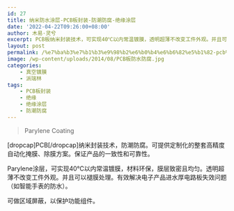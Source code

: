 ```yaml
---
id: 27
title: 纳米防水涂层-PCB板封装-防潮防腐-绝缘涂层
date: '2022-04-22T09:26:00+08:00'
author: 木易·灵兮
excerpt: PCB板纳米封装技术，可实现40℃以内常温镀膜，透明超薄不改变工件外观。并且可以褪膜处理。有效解决电子产品进水厚电路板失效问题。
layout: post
permalink: /%e7%ba%b3%e7%b1%b3%e9%98%b2%e6%b0%b4%e6%b6%82%e5%b1%82-pcb%e6%9d%bf%e5%b0%81%e8%a3%85-%e9%98%b2%e6%bd%ae%e9%98%b2%e8%85%90-%e7%bb%9d%e7%bc%98%e6%b6%82%e5%b1%82/
image: /wp-content/uploads/2014/08/PCB板防水防腐.jpg
categories:
    - 真空镀膜
    - 派瑞林
tags:
    - PCB板封装
    - 绝缘
    - 绝缘涂层
    - 防潮防腐
---
```


> <span class="content-right_8Zs40">Parylene</span> Coating

\[dropcap\]PCB\[/dropcap\]纳米封装技术，防潮防腐。可提供定制化的整套高精度自动化掩膜、除膜方案。保证产品的一致性和可靠性。

<span class="content-right_8Zs40">Parylene涂层，可实现40℃以内常温镀膜，材料环保，膜层致密且均匀。透明超薄不改变工件外观。并且可以褪膜处理。有效解决电子产品进水厚电路板失效问题（如智能手表的防水）。</span>

可做区域屏蔽，以保护功能组件。